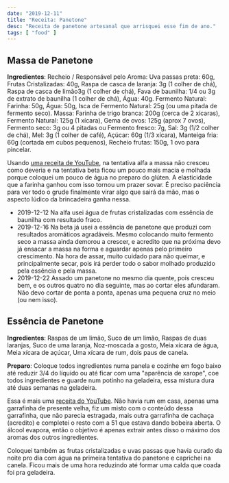```yaml
---
date: "2019-12-11"
title: "Receita: Panetone"
desc: "Receita de panetone artesanal que arrisquei esse fim de ano."
tags: [ "food" ]
---
```

## Massa de Panetone

**Ingredientes**: Recheio / Responsável pelo Aroma: Uva passas preta: 60g, Frutas Cristalizadas: 40g, Raspa de casca de laranja: 3g (1 colher de chá), Raspa de casca de limão3g (1 colher de chá), Fava de baunilha: 1/4 ou 3g de extrato de baunilha (1 colher de chá), Água: 40g.  Fermento Natural: Farinha: 50g, Água: 50g, Isca de Fermento Natural: 25g (ou uma pitada de fermento seco).  Massa: Farinha de trigo branca: 200g (cerca de 2 xícaras), Fermento Natural: 125g (1 xícara), Gema de ovos: 125g (aprox 7 ovos), Fermento seco: 3g ou 4 pitadas ou Fermento fresco: 7g, Sal: 3g (1/2 colher de chá), Mel: 3g (1 colher de café), Açúcar: 60g (1/3 xícara), Manteiga fria: 60g (cortada em cubos pequenos), Recheio frutas: 150g, 1 ovo para pincelar.

Usando [uma receita de YouTube](https://youtu.be/bLA2hUJvX6s), na tentativa alfa a massa não cresceu como deveria e na tentativa beta ficou um pouco mais macia e molhada porque coloquei um pouco de água no preparo do glúten. A elasticidade que a farinha ganhou com isso tornou um prazer sovar. É preciso paciência para ver todo o grude finalmente virar algo que sairá da mão, mas o aspecto lúdico da brincadeira ganha nessa.

 - 2019-12-12 Na alfa usei água de frutas cristalizadas com essência de baunilha com resultado fraco.
 - 2019-12-16 Na beta já usei a essência de panetone que produzi com resultados aromáticos agradáveis. Mesmo colocando muito fermento seco a massa ainda demorou a crescer, e acredito que na próxima devo já ensacar a massa na forma e aguardar apenas pelo primeiro crescimento. Na hora de assar, muito cuidado para não queimar, e principalmente secar, pois irá perder todo o sabor molhado produzido pela essência e pela massa.
 - 2019-12-22 Assado um panetone no mesmo dia quente, pois cresceu bem, e os outros quatro no dia seguinte, mas ao cortar eles afundaram. Não devo cortar de ponta a ponta, apenas uma pequena cruz no meio (ou nem isso).

## Essência de Panetone

**Ingredientes**: Raspas de um limão, Suco de um limão, Raspas de duas laranjas, Suco de uma laranja, Noz-moscada a gosto, Meia xícara de água, Meia xícara de açúcar, Uma xícara de rum, dois paus de canela.

**Preparo**: Coloque todos ingredientes numa panela e cozinhe em fogo baixo até reduzir 3/4 do líquido ou até ficar com uma "aparência de xarope", coe todos ingredientes e guarde num potinho na geladeira, essa mistura dura até duas semanas na geladeira.

Essa é mais uma [receita do YouTube](https://youtu.be/CrPBRoinrIY). Não havia rum em casa, apenas uma garrafinha de presente velha, fiz um misto com o conteúdo dessa garrafinha, que não parecia estragada, mais outra garrafinha de cachaça (acredito) e completei o resto com a 51 que estava dando bobeira aberta. O álcool evapora, então o objetivo é apenas extrair antes disso o máximo dos aromas dos outros ingredientes.

Coloquei também as frutas cristalizadas e uvas passas que havia curado da noite pro dia com água na primeira tentativa do panetone e caprichei na canela. Ficou mais de uma hora reduzindo até formar uma calda que coada foi pra geladeira.
